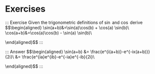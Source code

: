 # Exercises

::: Exercise
Given the trigonometric definitions of $\sin$ and $\cos$ derive
$$\begin{aligned}
        \sin(a+b)&=\sin(a)\cos(b) + \cos(a) \sin(b)\\
        \cos(a+b)&=\cos(a)\cos(b) - \sin(a) \sin(b)\\
    
\end{aligned}$$
:::

::: Answer
$$\begin{aligned}
        \sin(a+b) &= \frac{e^{i(a+b)}-e^{-ix(a+b)}}{2i}\\
        &= \frac{e^{ia}e^{ib}-e^{-ia}e^{-ib}{2i}\\
    
\end{aligned}$$
:::
